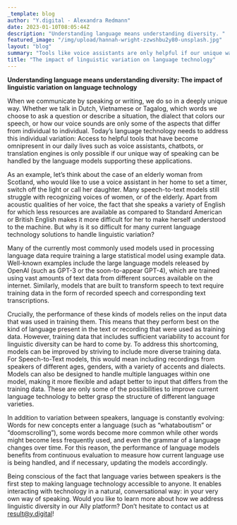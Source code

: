 ```yaml
---
_template: blog
author: "Y.digital - Alexandra Redmann"
date: 2023-01-10T08:05:44Z
description: "Understanding language means understanding diversity. "
featured_image: "/img/upload/hannah-wright-zzwshbu2y80-unsplash.jpg"
layout: "blog"
summary: "Tools like voice assistants are only helpful if our unique way of speaking can be handled by the language models supporting these applications."
title: "The impact of linguistic variation on language technology"
---
```



**Understanding language means understanding diversity: The impact of linguistic variation on language technology**

When we communicate by speaking or writing, we do so in a deeply unique way. Whether we talk in Dutch, Vietnamese or Tagalog, which words we choose to ask a question or describe a situation, the dialect that colors our speech, or how our voice sounds are only some of the aspects that differ from individual to individual. Today’s language technology needs to address this individual variation: Access to helpful tools that have become omnipresent in our daily lives such as voice assistants, chatbots, or translation engines is only possible if our unique way of speaking can be handled by the language models supporting these applications.

As an example, let’s think about the case of an elderly woman from Scotland, who would like to use a voice assistant in her home to set a timer, switch off the light or call her daughter. Many speech-to-text models still struggle with recognizing voices of women, or of the elderly. Apart from acoustic qualities of her voice, the fact that she speaks a variety of English for which less resources are available as compared to Standard American or British English makes it more difficult for her to make herself understood to the machine. But why is it so difficult for many current language technology solutions to handle linguistic variation?

Many of the currently most commonly used models used in processing language data require training a large statistical model using example data. Well-known examples include the large language models released by OpenAI (such as GPT-3 or the soon-to-appear GPT-4), which are trained using vast amounts of text data from different sources available on the internet. Similarly, models that are built to transform speech to text require training data in the form of recorded speech and corresponding text transcriptions.

Crucially, the performance of these kinds of models relies on the input data that was used in training them. This means that they perform best on the kind of language present in the text or recording that were used as training data. However, training data that includes sufficient variability to account for linguistic diversity can be hard to come by. To address this shortcoming, models can be improved by striving to include more diverse training data. For Speech-to-Text models, this would mean including recordings from speakers of different ages, genders, with a variety of accents and dialects. Models can also be designed to handle multiple languages within one model, making it more flexible and adapt better to input that differs from the training data. These are only some of the possibilities to improve current language technology to better grasp the structure of different language varieties.

In addition to variation between speakers, language is constantly evolving: Words for new concepts enter a language (such as “whataboutism” or “doomscrolling”), some words become more common while other words might become less frequently used, and even the grammar of a language changes over time. For this reason, the performance of language models benefits from continuous evaluation to measure how current language use is being handled, and if necessary, updating the models accordingly.

Being conscious of the fact that language varies between speakers is the first step to making language technology accessible to anyone. It enables interacting with technology in a natural, conversational way: in your very own way of speaking. Would you like to learn more about how we address linguistic diversity in our Ally platform? Don’t hesitate to contact us at [result@y.digital](mailto:result@y.digital)!
